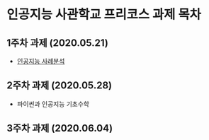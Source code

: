 # 인공지능 사관학교 프리코스 과제 목차

## 1주차 과제 (2020.05.21)

  * [인공지능 사례분석]("https://github.com/jung-se/The-1st/blob/master/1%EC%A3%BC%EC%B0%A8%EA%B3%BC%EC%A0%9C.ipynb")
  
## 2주차 과제 (2020.05.28)

  * 파이썬과 인공지능 기초수학

## 3주차 과제 (2020.06.04)
